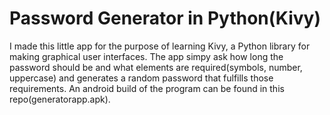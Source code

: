 # Password Generator in Python(Kivy)
I made this little app for the purpose of learning Kivy, a Python library for making graphical user interfaces. The app simpy ask how long the password should be and what elements are required(symbols, number, uppercase) and generates a random password that fulfills those requirements. An android build of the program can be found in this repo(generatorapp.apk).
